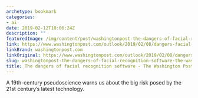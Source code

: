 ```yaml
---
archetype: bookmark
categories:
- ai
date: 2019-02-12T10:06:24Z
description: ""
featuredImage: /img/content/post/washingtonpost-the-dangers-of-facial-recognition-software-the-washington-post.jpg
link: https://www.washingtonpost.com/outlook/2019/02/08/dangers-facial-recognition-software/?noredirect=on
linkBrand: washingtonpost.com
linkOriginal: https://www.washingtonpost.com/outlook/2019/02/08/dangers-facial-recognition-software/?noredirect=on&utm_term=.d523c06d6c15
slug: washingtonpost-the-dangers-of-facial-recognition-software-the-washington-post
title: The dangers of facial recognition software - The Washington Post
---
```

A 19th-century pseudoscience warns us about the big risk posed by the 21st century’s latest technology.
